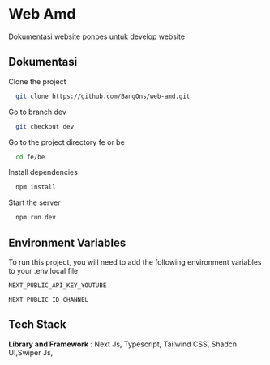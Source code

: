 
# Web Amd
Dokumentasi website ponpes untuk develop website




## Dokumentasi

Clone the project

```bash
  git clone https://github.com/BangOns/web-amd.git
```

Go to branch dev

```bash
  git checkout dev
```

Go to the project directory fe or be

```bash
  cd fe/be
```

Install dependencies

```bash
  npm install
```

Start the server

```bash
  npm run dev
```


## Environment Variables

To run this project, you will need to add the following environment variables to your .env.local file

`NEXT_PUBLIC_API_KEY_YOUTUBE`

`NEXT_PUBLIC_ID_CHANNEL`


## Tech Stack

**Library and Framework** : Next Js, Typescript, Tailwind CSS, Shadcn UI,Swiper Js, 




